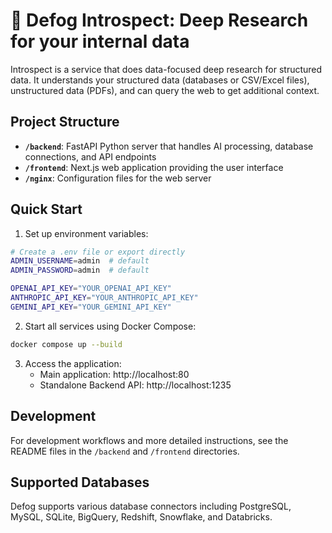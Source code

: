 #  🔬 Defog Introspect: Deep Research for your internal data

Introspect is a service that does data-focused deep research for structured data. It understands your structured data (databases or CSV/Excel files), unstructured data (PDFs), and can query the web to get additional context.

## Project Structure

- **`/backend`**: FastAPI Python server that handles AI processing, database connections, and API endpoints
- **`/frontend`**: Next.js web application providing the user interface
- **`/nginx`**: Configuration files for the web server

## Quick Start

1. Set up environment variables:

```bash
# Create a .env file or export directly
ADMIN_USERNAME=admin  # default
ADMIN_PASSWORD=admin  # default

OPENAI_API_KEY="YOUR_OPENAI_API_KEY"
ANTHROPIC_API_KEY="YOUR_ANTHROPIC_API_KEY"
GEMINI_API_KEY="YOUR_GEMINI_API_KEY"
```

2. Start all services using Docker Compose:
```bash
docker compose up --build
```

3. Access the application:
   - Main application: http://localhost:80
   - Standalone Backend API: http://localhost:1235

## Development

For development workflows and more detailed instructions, see the README files in the `/backend` and `/frontend` directories.

## Supported Databases

Defog supports various database connectors including PostgreSQL, MySQL, SQLite, BigQuery, Redshift, Snowflake, and Databricks.
